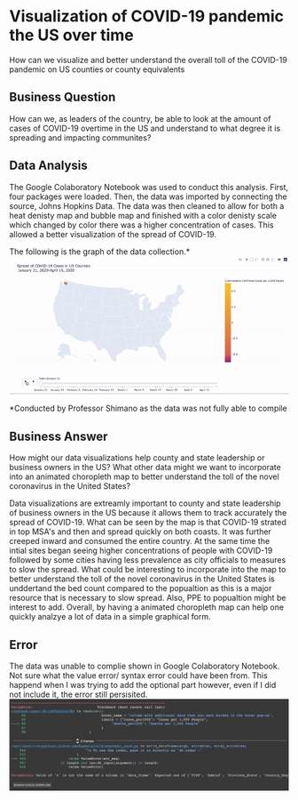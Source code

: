 # Visualization of COVID-19 pandemic the US over time

How can we visualize and better understand the overall toll of the COVID-19 pandemic on US counties or county equivalents

## Business Question 
How can we, as leaders of the country, be able to look at the amount of cases of COVID-19 overtime in the US and understand to what degree it is spreading and impacting communites?

## Data Analysis
The Google Colaboratory Notebook was used to conduct this analysis. First, four packages were loaded. Then, the data was imported by connecting the source, Johns Hopkins Data. The data was then cleaned to allow for both a heat denisty map and bubble map and finished with a color denisty scale which changed by color there was a higher concentration of cases. This allowed a better visualization of the spread of COVID-19. 

The following is the graph of the data collection.*
![](profssor_shimano_map.gif)


*Conducted by Professor Shimano as the data was not fully able to compile 

## Business Answer 
How might our data visualizations help county and state leadership or business owners in the US? What other data might we want to incorporate into an animated choropleth map to better understand the toll of the novel coronavirus in the United States?

Data visualizations are extreamly important to county and state leadership of business owners in the US because it allows them to track accurately the spread of COVID-19. What can be seen by the map is that COVID-19 strated in top MSA's and then and spread quickly on both coasts. It was further creeped inward and consumed the entire country. At the same time the intial sites began seeing higher concentrations of people with COVID-19 followed by some cities having less prevalence as city officials to measures to slow the spread. What could be interesting to incorporate into the map to better understand the toll of the novel coronavirus in the United States is unddertand the bed count compared to the popualtion as this is a major resource that is necessary to slow spread. Also, PPE to popualtion might be interest to add. Overall, by having a animated choropleth map can help one quickly analzye a lot of data in a simple graphical form. 


## Error
The data was unable to complie shown in Google Colaboratory Notebook. Not sure what the value error/ syntax error could have been from. This happend when I was trying to add the optional part however, even if I did not include it, the error still persisited. 
![](compile_error.png)




